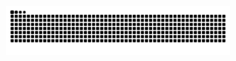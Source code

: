<h1 align="center">
  <picture>
    <source media="(prefers-color-scheme: dark)" srcset="https://raw.githubusercontent.com/Socius-Hub/Socius-Hub/output/github-snake-dark.svg">
    <source media="(prefers-color-scheme: light)" srcset="https://raw.githubusercontent.com/Socius-Hub/Socius-Hub/output/github-snake.svg">
    <img alt="github snake animation" src="https://raw.githubusercontent.com/Socius-Hub/Socius-Hub/output/github-snake.svg">
  </picture>
</h1>
